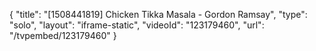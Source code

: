 {
    "title": "[1508441819] Chicken Tikka Masala - Gordon Ramsay",
    "type": "solo",
    "layout": "iframe-static",
    "videoId": "123179460",
    "url": "\/tvpembed\/123179460"
}